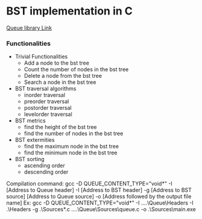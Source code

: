 # BST implementation in C

[Queue library Link](https://github.com/karthik-ballullaya/queue_C)

### Functionalities
* Trivial Functionalities
    * Add a node to the bst tree
    * Count the number of nodes in the bst tree
    * Delete a node from the bst tree
    * Search a node in the bst tree
* BST traversal algorithms
    * inorder traversal
    * preorder traversal
    * postorder traversal
    * levelorder traversal
* BST metrics
    * find the height of the bst tree
    * find the number of nodes in the bst tree
* BST extermities
    * find the maximum node in the bst tree
    * find the minimum node in the bst tree
* BST sorting
    * ascending order
    * descending order

Compilation command: gcc -D QUEUE_CONTENT_TYPE="void*" -I [Address to Queue header] -I [Address to BST header] -g [Address to BST source] [Address to Queue source] -o [Address followed by the output file name]
Ex: gcc -D QUEUE_CONTENT_TYPE="void*" -I ..\..\Queue\Headers -I .\Headers -g .\Sources\*.c ..\..\Queue\Sources\queue.c -o .\Sources\main.exe